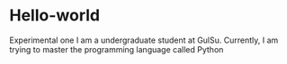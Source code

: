 # Hello-world
Experimental one
I am a undergraduate student at GulSu. Currently, I am trying to master the programming language called Python

